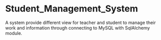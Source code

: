 # Student_Management_System
A system provide different view for teacher and student to manage their work and information through connecting to MySQL with SqlAlchemy module.
